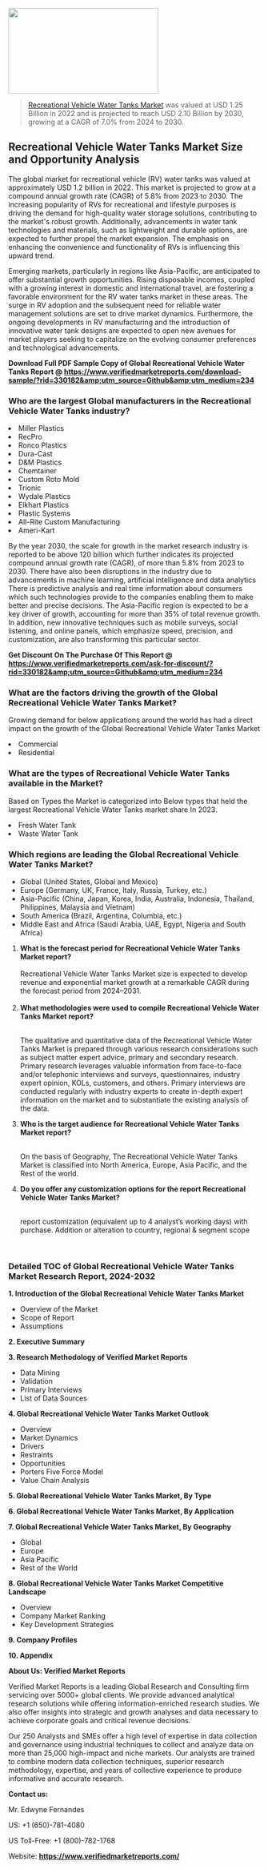 
<img src="https://ffe5etoiles.com/wp-content/uploads/2024/12/MST1-300x171.png" alt="" width="300" height="171" class="alignnone size-medium wp-image-20088" /><blockquote><p><p><a href="https://www.verifiedmarketreports.com/download-sample/?rid=330182&utm_source=Github&utm_medium=234" target="_blank">Recreational Vehicle Water Tanks Market</a> was valued at USD 1.25 Billion in 2022 and is projected to reach USD 2.10 Billion by 2030, growing at a CAGR of 7.0% from 2024 to 2030.</p></blockquote><p><h2>Recreational Vehicle Water Tanks Market Size and Opportunity Analysis</h2> <p>The global market for recreational vehicle (RV) water tanks was valued at approximately USD 1.2 billion in 2022. This market is projected to grow at a compound annual growth rate (CAGR) of 5.8% from 2023 to 2030. The increasing popularity of RVs for recreational and lifestyle purposes is driving the demand for high-quality water storage solutions, contributing to the market's robust growth. Additionally, advancements in water tank technologies and materials, such as lightweight and durable options, are expected to further propel the market expansion. The emphasis on enhancing the convenience and functionality of RVs is influencing this upward trend.</p> <p>Emerging markets, particularly in regions like Asia-Pacific, are anticipated to offer substantial growth opportunities. Rising disposable incomes, coupled with a growing interest in domestic and international travel, are fostering a favorable environment for the RV water tanks market in these areas. The surge in RV adoption and the subsequent need for reliable water management solutions are set to drive market dynamics. Furthermore, the ongoing developments in RV manufacturing and the introduction of innovative water tank designs are expected to open new avenues for market players seeking to capitalize on the evolving consumer preferences and technological advancements.</p> </p><p class=""><strong>Download Full PDF Sample Copy of Global Recreational Vehicle Water Tanks Report @ <a href="https://www.verifiedmarketreports.com/download-sample/?rid=330182&amp;utm_source=Github&amp;utm_medium=234" target="_blank">https://www.verifiedmarketreports.com/download-sample/?rid=330182&amp;utm_source=Github&amp;utm_medium=234</a></strong></p><h3 id="" class="">Who are the largest Global manufacturers in the Recreational Vehicle Water Tanks industry?</h3><p><li>Miller Plastics</li><li> RecPro</li><li> Ronco Plastics</li><li> Dura-Cast</li><li> D&M Plastics</li><li> Chemtainer</li><li> Custom Roto Mold</li><li> Trionic</li><li> Wydale Plastics</li><li> Elkhart Plastics</li><li> Plastic Systems</li><li> All-Rite Custom Manufacturing</li><li> Ameri-Kart</li></p><div class=""><div class="" dir="" data-message-author-role="" data-message-id="" data-message-model-slug=""><div class=""><div class=""><div class=""><div class="" dir="" data-message-author-role="" data-message-id="" data-message-model-slug=""><div class=""><div class=""><p>By the year 2030, the scale for growth in the market research industry is reported to be above 120 billion which further indicates its projected compound annual growth rate (CAGR), of more than 5.8% from 2023 to 2030. There have also been disruptions in the industry due to advancements in machine learning, artificial intelligence and data analytics There is predictive analysis and real time information about consumers which such technologies provide to the companies enabling them to make better and precise decisions. The Asia-Pacific region is expected to be a key driver of growth, accounting for more than 35% of total revenue growth. In addition, new innovative techniques such as mobile surveys, social listening, and online panels, which emphasize speed, precision, and customization, are also transforming this particular sector.</p><p><strong>Get Discount On The Purchase Of This Report @&nbsp; <a href="https://www.verifiedmarketreports.com/ask-for-discount/?rid=330182&amp;utm_source=Github&amp;utm_medium=234" target="_blank">https://www.verifiedmarketreports.com/ask-for-discount/?rid=330182&amp;utm_source=Github&amp;utm_medium=234</a></strong></p></div></div></div></div></div></div></div></div><h3 id="" class="">What are the factors driving the growth of the Global Recreational Vehicle Water Tanks Market?</h3><p id="" class="">Growing demand for below applications around the world has had a direct impact on the growth of the Global Recreational Vehicle Water Tanks Market</p><p id="" class=""><li>Commercial</li><li> Residential</li></p><h3 id="" class="">What are the types of Recreational Vehicle Water Tanks available in the Market?</h3><p id="" class="">Based on Types the Market is categorized into Below types that held the largest Recreational Vehicle Water Tanks market share In 2023.</p><p id="" class=""><li>Fresh Water Tank</li><li> Waste Water Tank</li></p><h3 id="" class="">Which regions are leading the Global Recreational Vehicle Water Tanks Market?</h3><ul><li>Global (United States, Global and Mexico)</li><li>Europe (Germany, UK, France, Italy, Russia, Turkey, etc.)</li><li>Asia-Pacific (China, Japan, Korea, India, Australia, Indonesia, Thailand, Philippines, Malaysia and Vietnam)</li><li>South America (Brazil, Argentina, Columbia, etc.)</li><li>Middle East and Africa (Saudi Arabia, UAE, Egypt, Nigeria and South Africa)</li></ul><p><ol><li><strong>What is the forecast period for Recreational Vehicle Water Tanks Market report?<br /></strong><br /><span data-sheets-root="1" data-sheets-value="{&quot;1&quot;:2,&quot;2&quot;:&quot;XXXX size is expected to develop revenue and exponential market growth at a remarkable CAGR during the forecast period from 2024&ndash;2030.&quot;}" data-sheets-userformat="{&quot;2&quot;:12674,&quot;4&quot;:{&quot;1&quot;:2,&quot;2&quot;:16776960},&quot;10&quot;:2,&quot;11&quot;:0,&quot;15&quot;:&quot;Arial&quot;,&quot;16&quot;:12}">Recreational Vehicle Water Tanks Market size is expected to develop revenue and exponential market growth at a remarkable CAGR during the forecast period from 2024&ndash;2031.</span><br /><br /></li><li><strong>What methodologies were used to compile Recreational Vehicle Water Tanks Market report?<br /><br /></strong><p>The qualitative and quantitative data of the&nbsp;Recreational Vehicle Water Tanks Market is prepared through various research considerations such as subject matter expert advice, primary and secondary research. Primary research leverages valuable information from face-to-face and/or telephonic interviews and surveys, questionnaires, industry expert opinion, KOLs, customers, and others. Primary interviews are conducted regularly with industry experts to create in-depth expert information on the market and to substantiate the existing analysis of the data.&nbsp;</p></li><li><strong>Who is the target audience for Recreational Vehicle Water Tanks Market report?<br /><br /></strong><p>On the basis of Geography, The&nbsp;Recreational Vehicle Water Tanks Market is classified into North America, Europe, Asia Pacific, and the Rest of the world.</p></li><li><strong>Do you offer any customization options for the report Recreational Vehicle Water Tanks Market?<br /><br /></strong><p>report customization (equivalent up to 4 analyst&rsquo;s working days) with purchase. Addition or alteration to country, regional &amp; segment scope</p><p>&nbsp;</p></li></ol></p><h3 id="" class="">Detailed TOC of Global Recreational Vehicle Water Tanks Market Research Report, 2024-2032</h3><p id="" class=""><strong>1. Introduction of the Global Recreational Vehicle Water Tanks Market</strong></p><ul><li>Overview of the Market</li><li>Scope of Report</li><li>Assumptions</li></ul><p id="" class=""><strong>2. Executive Summary</strong></p><p id="" class=""><strong>3. Research Methodology of&nbsp;Verified Market Reports</strong></p><ul><li>Data Mining</li><li>Validation</li><li>Primary Interviews</li><li>List of Data Sources</li></ul><p id="" class=""><strong>4. Global Recreational Vehicle Water Tanks Market Outlook</strong></p><ul><li>Overview</li><li>Market Dynamics</li><li>Drivers</li><li>Restraints</li><li>Opportunities</li><li>Porters Five Force Model</li><li>Value Chain Analysis</li></ul><p id="" class=""><strong>5. Global Recreational Vehicle Water Tanks Market, By&nbsp;Type</strong></p><p id="" class=""><strong>6. Global Recreational Vehicle Water Tanks Market, By Application</strong></p><p id="" class=""><strong>7. Global Recreational Vehicle Water Tanks Market, By Geography</strong></p><ul><li>Global</li><li>Europe</li><li>Asia Pacific</li><li>Rest of the World</li></ul><p id="" class=""><strong>8. Global Recreational Vehicle Water Tanks Market Competitive Landscape</strong></p><ul><li>Overview</li><li>Company Market Ranking</li><li>Key Development Strategies</li></ul><p id="" class=""><strong>9. Company Profiles</strong></p><p id="" class=""><strong>10. Appendix</strong></p><p id="" class=""><strong>About Us: Verified Market Reports</strong></p><p id="" class="">Verified Market Reports is a leading Global Research and Consulting firm servicing over 5000+ global clients. We provide advanced analytical research solutions while offering information-enriched research studies. We also offer insights into strategic and growth analyses and data necessary to achieve corporate goals and critical revenue decisions.</p><p id="" class="">Our 250 Analysts and SMEs offer a high level of expertise in data collection and governance using industrial techniques to collect and analyze data on more than 25,000 high-impact and niche markets. Our analysts are trained to combine modern data collection techniques, superior research methodology, expertise, and years of collective experience to produce informative and accurate research.</p><p id="" class=""><strong>Contact us:</strong></p><p id="" class="">Mr. Edwyne Fernandes</p><p id="" class="">US: +1 (650)-781-4080</p><p id="" class="">US Toll-Free: +1 (800)-782-1768</p><p id="" class="">Website: <a target="" data-test-app-aware-link=""><strong>https://www.verifiedmarketreports.com/</strong></a></p>
